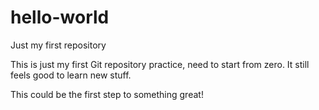 # hello-world
Just my first repository

This is just my first Git repository practice, need to start from zero. It still feels good to learn new stuff.

This could be the first step to something great!
